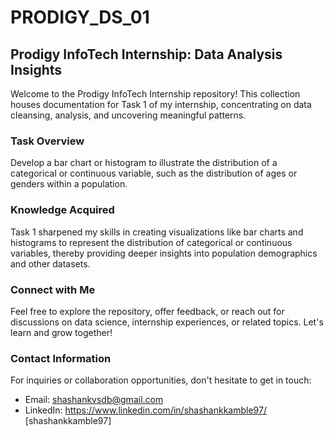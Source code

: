 # PRODIGY_DS_01
## Prodigy InfoTech Internship: Data Analysis Insights

Welcome to the Prodigy InfoTech Internship repository! This collection houses documentation for Task 1 of my internship, concentrating on data cleansing, analysis, and uncovering meaningful patterns.

### Task Overview
Develop a bar chart or histogram to illustrate the distribution of a categorical or continuous variable, such as the distribution of ages or genders within a population.

### Knowledge Acquired
Task 1 sharpened my skills in creating visualizations like bar charts and histograms to represent the distribution of categorical or continuous variables, thereby providing deeper insights into population demographics and other datasets.

### Connect with Me
Feel free to explore the repository, offer feedback, or reach out for discussions on data science, internship experiences, or related topics. Let's learn and grow together!

### Contact Information
For inquiries or collaboration opportunities, don't hesitate to get in touch:

- Email: shashankvsdb@gmail.com
- LinkedIn:  https://www.linkedin.com/in/shashankkamble97/ [shashankkamble97]
